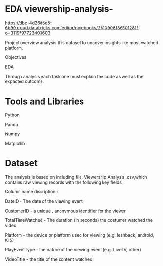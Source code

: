 # EDA viewership-analysis-

https://dbc-4d26d5e5-6b99.cloud.databricks.com/editor/notebooks/2610908136501281?o=3119797723403603

Project overview analysis this dataset to uncover insights like most watched platform.

Objectives

EDA

Through analysis each task one must explain the code as well as the expacted outcome.

# Tools and Libraries 
Python

Panda

Numpy

Matplotlib 


# Dataset

The analysis is based on including file, Viewership Analysis ,csv,which contains raw viewing records with the following key fields:

Column name discription :

DateID - The date of the viewing event

CustomerID - a unique , anonymous identifier for the viewer

TotalTimeWatched - The duration (in seconds) the costumer watched the video

Platform - the device or platform used for viewing (e.g. leanback, android, iOS)

PlayEventType - the nature of the viewing event (e.g. LiveTV, other)

VideoTitle - the title of the content watched
